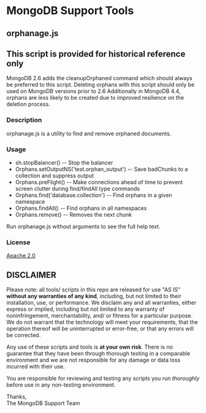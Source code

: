 MongoDB Support Tools
=====================

orphanage.js
------------

## This script is provided for historical reference only

MongoDB 2.6 adds the cleanupOrphaned command which should always be preferred to this script. Deleting orphans with this script should only be used on MongoDB versions prior to 2.6 Additionally in MongoDB 4.4, orphans are less likely to be created due to improved resilience on the deletion process.

### Description

orphanage.js is a utility to find and remove orphaned documents.

### Usage

 - sh.stopBalancer()               -- Stop the balancer
 - Orphans.setOutputNS('test.orphan_output') -- Save badChunks to a collection and suppress output
 - Orphans.preFlight()             -- Make connections ahead of time to prevent screen clutter during find/findAll type commands
 - Orphans.find('database.collection') -- Find orphans in a given namespace
 - Orphans.findAll()               -- Find orphans in all namespaces
 - Orphans.remove()                -- Removes the next chunk

Run orphanage.js without arguments to see the full help text.

### License

[Apache 2.0](http://www.apache.org/licenses/LICENSE-2.0)


DISCLAIMER
----------
Please note: all tools/ scripts in this repo are released for use "AS IS" **without any warranties of any kind**,
including, but not limited to their installation, use, or performance.  We disclaim any and all warranties, either
express or implied, including but not limited to any warranty of noninfringement, merchantability, and/ or fitness
for a particular purpose.  We do not warrant that the technology will meet your requirements, that the operation
thereof will be uninterrupted or error-free, or that any errors will be corrected.

Any use of these scripts and tools is **at your own risk**.  There is no guarantee that they have been through
thorough testing in a comparable environment and we are not responsible for any damage or data loss incurred with
their use.

You are responsible for reviewing and testing any scripts you run *thoroughly* before use in any non-testing
environment.

Thanks,  
The MongoDB Support Team
